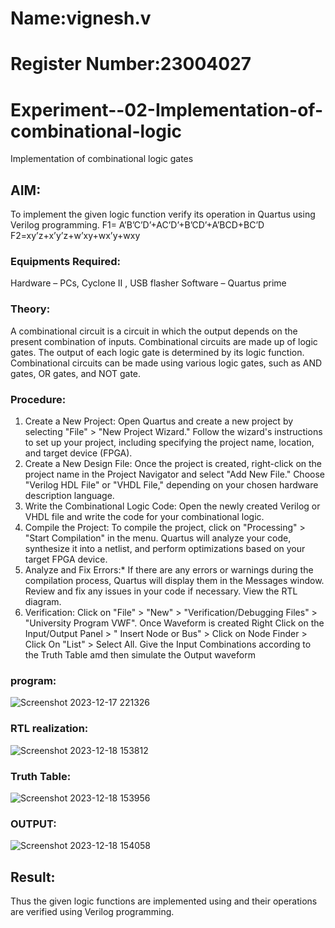 # Name:vignesh.v
# Register Number:23004027
# Experiment--02-Implementation-of-combinational-logic
Implementation of combinational logic gates
 
## AIM:
To implement the given logic function verify its operation in Quartus using Verilog programming.
 F1= A’B’C’D’+AC’D’+B’CD’+A’BCD+BC’D
F2=xy’z+x’y’z+w’xy+wx’y+wxy

### Equipments Required:
Hardware – PCs, Cyclone II , USB flasher
Software – Quartus prime

### Theory:
A combinational circuit is a circuit in which the output depends on the present combination of
inputs. Combinational circuits are made up of logic gates. The output of each logic gate is
determined by its logic function. Combinational circuits can be made using various logic gates,
such as AND gates, OR gates, and NOT gate.

### Procedure:
1. Create a New Project:
Open Quartus and create a new project by selecting "File" > "New Project Wizard."
Follow the wizard's instructions to set up your project, including specifying the project
name, location, and target device (FPGA).
2. Create a New Design File:
Once the project is created, right-click on the project name in the Project Navigator and
select "Add New File."
Choose "Verilog HDL File" or "VHDL File," depending on your chosen hardware description
language.
3. Write the Combinational Logic Code:
Open the newly created Verilog or VHDL file and write the code for your combinational
logic.
4. Compile the Project:
To compile the project, click on "Processing" > "Start Compilation" in the menu.
Quartus will analyze your code, synthesize it into a netlist, and perform optimizations
based on your target FPGA device.
5. Analyze and Fix Errors:*
If there are any errors or warnings during the compilation process, Quartus will display
them in the Messages window.
Review and fix any issues in your code if necessary.
View the RTL diagram.
6. Verification:
Click on "File" > "New" > "Verification/Debugging Files" > "University Program VWF".
Once Waveform is created Right Click on the Input/Output Panel > " Insert Node or Bus" >
Click on Node Finder > Click On "List" > Select All.
Give the Input Combinations according to the Truth Table amd then simulate the Output
waveform

### program:
![Screenshot 2023-12-17 221326](https://github.com/23004027/Experiment--02-Implementation-of-combinational-logic-/assets/138956447/570f5ba5-71c0-4ce4-b739-fc6953c7edf5)

### RTL realization:
![Screenshot 2023-12-18 153812](https://github.com/23004027/Experiment--02-Implementation-of-combinational-logic-/assets/138956447/eb6acad6-2e67-4ce3-a320-57c7ec6f6cf7)

### Truth Table:
![Screenshot 2023-12-18 153956](https://github.com/23004027/Experiment--02-Implementation-of-combinational-logic-/assets/138956447/ca7e4c6a-b022-4271-8b61-3a9cbe00a437)

### OUTPUT:
![Screenshot 2023-12-18 154058](https://github.com/23004027/Experiment--02-Implementation-of-combinational-logic-/assets/138956447/e204a9f9-784c-4f59-9b48-e0b447b3a227)


## Result:
Thus the given logic functions are implemented using  and their operations are verified using Verilog programming.
